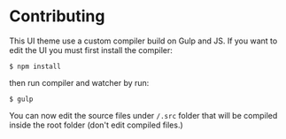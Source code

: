 # Contributing

This UI theme use a custom compiler build on Gulp and JS. If you want to edit the UI you must first install the compiler:

```
$ npm install
```
then run compiler and watcher by run:

```
$ gulp
```
You can now edit the source files under `/.src` folder that will be compiled inside the root folder (don't edit compiled files.)
